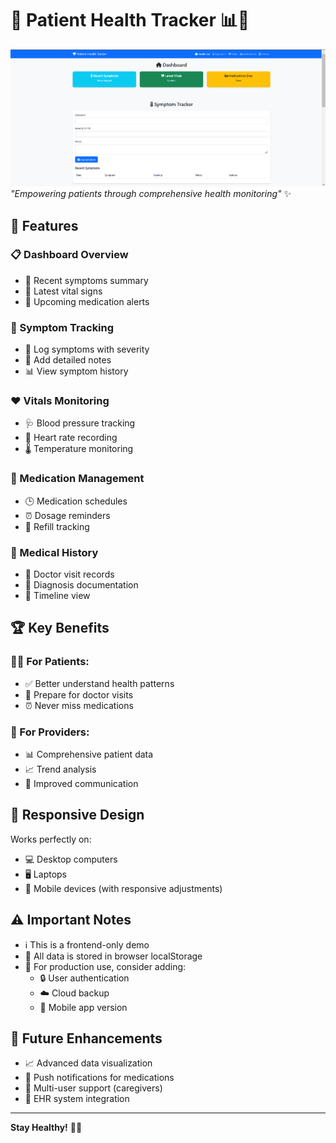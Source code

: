 # 🏥 Patient Health Tracker 📊💖

![Patient Health Tracker Screenshot](health-tracker.png)  
*"Empowering patients through comprehensive health monitoring"* ✨

## 🌟 Features

### 📋 Dashboard Overview
- 🚨 Recent symptoms summary
- 💓 Latest vital signs
- 💊 Upcoming medication alerts

### 🤒 Symptom Tracking
- 📅 Log symptoms with severity
- 📝 Add detailed notes
- 📊 View symptom history

### ❤️ Vitals Monitoring
- 🩺 Blood pressure tracking
- 💓 Heart rate recording
- 🌡️ Temperature monitoring

### 💊 Medication Management
- 🕒 Medication schedules
- ⏰ Dosage reminders
- 🔄 Refill tracking

### 📜 Medical History
- 🏥 Doctor visit records
- 📝 Diagnosis documentation
- 📅 Timeline view

## 🏆 Key Benefits

### 👩‍⚕️ For Patients:
- ✅ Better understand health patterns
- 🏥 Prepare for doctor visits
- ⏰ Never miss medications

### 🏥 For Providers:
- 📊 Comprehensive patient data
- 📈 Trend analysis
- 💬 Improved communication

## 📱 Responsive Design
Works perfectly on:
- 💻 Desktop computers
- 🖥️ Laptops
- 📱 Mobile devices (with responsive adjustments)

## ⚠️ Important Notes
- ℹ️ This is a frontend-only demo
- 💾 All data is stored in browser localStorage
- 🚀 For production use, consider adding:
  - 🔒 User authentication
  - ☁️ Cloud backup
  - 📱 Mobile app version

## 🌱 Future Enhancements
- 📈 Advanced data visualization
- 🔔 Push notifications for medications
- 👥 Multi-user support (caregivers)
- 🏥 EHR system integration

---

**Stay Healthy!** 💖🏥